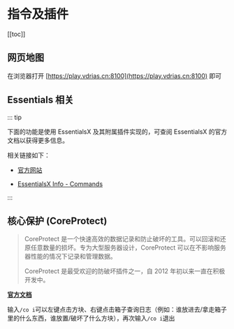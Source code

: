# 指令及插件

[[toc]]

## 网页地图

在浏览器打开 [https://play.vdrias.cn:8100](https://play.vdrias.cn:8100) 即可

## Essentials 相关

::: tip

下面的功能是使用 EssentialsX 及其附属插件实现的，可查阅 EssentialsX 的官方文档以获得更多信息。

相关链接如下：

- [官方网站](https://essentialsx.net/)

- [EssentialsX Info - Commands](https://essinfo.xeya.me/commands.html)

:::

## 核心保护 (CoreProtect)

> CoreProtect 是一个快速高效的数据记录和防止破坏的工具。可以回滚和还原任意数量的损坏。专为大型服务器设计，CoreProtect 可以在不影响服务器性能的情况下记录和管理数据。
>
> CoreProtect 是最受欢迎的防破坏插件之一，自 2012 年初以来一直在积极开发中。

[**官方文档**](https://www.spigotmc.org/resources/coreprotect.8631/)

输入`/co i`可以左键点击方块、右键点击箱子查询日志（例如：谁放进去/拿走箱子里的什么东西，谁放置/破坏了什么方块），再次输入`/co i`退出
